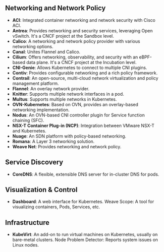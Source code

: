 ## Networking and Network Policy
- **ACI**: Integrated container networking and network security with Cisco ACI.
- **Antrea**: Provides networking and security services, leveraging Open vSwitch. It's a CNCF project at the Sandbox level.
- **Calico**: A networking and network policy provider with various networking options.
- **Canal**: Unites Flannel and Calico.
- **Cilium**: Offers networking, observability, and security with an eBPF-based data plane. It's a CNCF project at the Incubation level.
- **CNI-Genie**: Allows Kubernetes to connect to multiple CNI plugins.
- **Contiv**: Provides configurable networking and a rich policy framework.
- **Contrail**: An open-source, multi-cloud network virtualization and policy management platform.
- **Flannel**: An overlay network provider.
- **Knitter**: Supports multiple network interfaces in a pod.
- **Multus**: Supports multiple networks in Kubernetes.
- **OVN-Kubernetes**: Based on OVN, provides an overlay-based networking implementation.
- **Nodus**: An OVN-based CNI controller plugin for Service function chaining (SFC).
- **NSX-T Container Plug-in (NCP)**: Integration between VMware NSX-T and Kubernetes.
- **Nuage**: An SDN platform with policy-based networking.
- **Romana**: A Layer 3 networking solution.
- **Weave Net**: Provides networking and network policy.


## Service Discovery
- **CoreDNS**: A flexible, extensible DNS server for in-cluster DNS for pods.


## Visualization & Control
- **Dashboard**: A web interface for Kubernetes. Weave Scope: A tool for visualizing containers, Pods, Services, etc.


## Infrastructure
- **KubeVirt**: An add-on to run virtual machines on Kubernetes, usually on bare-metal clusters. Node Problem Detector: Reports system issues on Linux nodes.